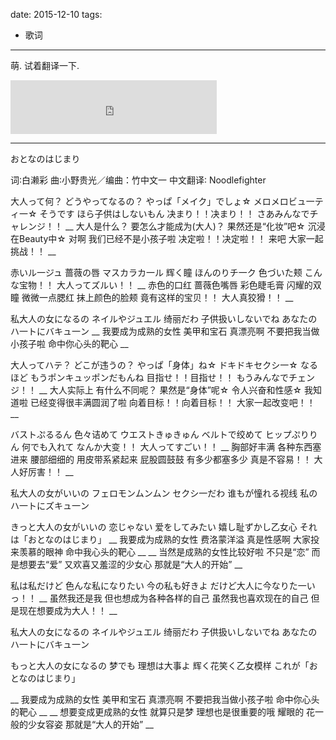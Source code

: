 
date: 2015-12-10
tags:
- 歌词
---

萌. 试着翻译一下.

<!--more-->

<iframe frameborder="no" border="0" marginwidth="0" marginheight="0" width=330 height=86 src="http://music.163.com/outchain/player?type=2&id=29273555&auto=1&height=66"></iframe>

---


おとなのはじまり

词∶白濑彩
曲∶小野贵光／编曲：竹中文一
中文翻译∶ Noodlefighter

大人って何？ どうやってなるの？
やっぱ「メイク」でしょ☆
メロメロビュ一ティ一☆
そうです ほら子供はしないもん
决まり！！决まり！！
さあみんなでチャレンジ！！
__
大人是什么？ 要怎么才能成为(大人)？
果然还是“化妆”吧☆
沉浸在Beauty中☆
对啊 我们已经不是小孩子啦
决定啦！！决定啦！！
来吧 大家一起挑战！！
__

赤いル一ジュ 蔷薇の唇
マスカラカ一ル 辉く瞳
ほんのりチ一ク 色づいた颊
こんな宝物！！ 大人ってズルい！！
__
赤色的口红 蔷薇色嘴唇
彩色睫毛膏 闪耀的双瞳
微微一点腮红 抹上颜色的脸颊
竟有这样的宝贝！！ 大人真狡猾！！
__

私大人の女になるの
ネイルやジュエル 绮丽だわ
子供扱いしないでね
あなたのハ一トにバキュ一ン
__
我要成为成熟的女性
美甲和宝石 真漂亮啊
不要把我当做小孩子啦
命中你心头的靶心
__

大人ってハテ？ どこが违うの？
やっぱ「身体」ね☆ ドキドキセクシ一☆
なるほど もうポンキュッポンだもんね
目指せ！！目指せ！！
もうみんなでチェンジ！！
__
大人实际上 有什么不同呢？
果然是“身体”呢☆ 令人兴奋和性感☆
我知道啦 已经变得很丰满圆润了啦
向着目标！！向着目标！！
大家一起改变吧！！
__

バストぷるるん 色々诘めて 
ウエストきゅきゅん ベルトで绞めて
ヒップぷりりん 何でも入れて
なんか大变！！ 大人ってすごい！！
__
胸部好丰满 各种东西塞进来
腰部细细的 用皮带系紧起来
屁股圆鼓鼓 有多少都塞多少
真是不容易！！ 大人好厉害！！
__

私大人の女がいいの
フェロモンムンムン セクシ一だわ
谁もが憧れる视线
私のハ一トにズキュ一ン

きっと大人の女がいいの
恋じゃない 爱をしてみたい
嬉し耻ずかし乙女心
それは「おとなのはじまり」
__
我要成为成熟的女性
费洛蒙洋溢 真是性感啊
大家投来羡慕的眼神
命中我心头的靶心
__
__
当然是成熟的女性比较好啦
不只是“恋” 而是想要去“爱”
又欢喜又羞涩的少女心
那就是“大人的开始”
__

私は私だけど
色んな私になりたい
今の私も好きよ
だけど大人に今なりた一いっ！！
__
虽然我还是我
但也想成为各种各样的自己
虽然我也喜欢现在的自己
但是现在想要成为大人！！
__

私大人の女になるの
ネイルやジュエル 绮丽だわ
子供扱いしないでね
あなたのハ一トにバキュ一ン

もっと大人の女になるの
梦でも 理想は大事よ
辉く花笑く乙女模样
これが「おとなのはじまり」

__
我要成为成熟的女性
美甲和宝石 真漂亮啊
不要把我当做小孩子啦
命中你心头的靶心
__
__
想要变成更成熟的女性
就算只是梦 理想也是很重要的哦
耀眼的 花一般的少女容姿
那就是“大人的开始”
__
